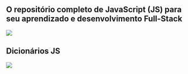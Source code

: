 ## O repositório completo de JavaScript (JS) para seu aprendizado e desenvolvimento Full-Stack

<img src="https://miro.medium.com/max/3200/1*OF0xEMkWBv-69zvmNs6RDQ.gif"/><br>

## Dicionários JS
<img src="https://getflywheel.com/layout/wp-content/uploads/2019/02/The_Best_Java_Script_Libraries_1800x500-1-1280x356.jpg"/>
